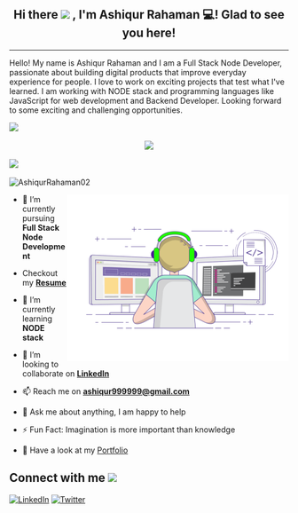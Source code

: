 <h2 align="center">
  Hi there <img src="https://media.giphy.com/media/hvRJCLFzcasrR4ia7z/giphy.gif" width="28"> , I'm Ashiqur Rahaman 💻! Glad to see you here!
</h2>


<hr>

Hello! My name is Ashiqur Rahaman and I am a Full Stack Node Developer, passionate about building digital products that improve everyday experience for people. I love to work on exciting projects that test what I've learned. I am working with NODE stack and programming languages like JavaScript for web development and Backend Developer. Looking forward to some exciting and challenging opportunities.

<img src="https://user-images.githubusercontent.com/73097560/115834477-dbab4500-a447-11eb-908a-139a6edaec5c.gif">

<p align="center" color:"red">
     <a>
          <img src="https://readme-typing-svg.demolab.com/?lines=Hi! My self Ashiqur Rahaman ; I am a Full-stack%20Node%20developer 💻; Interested in Coding 🏃‍♂️;Curious%20to%20learn%20new%20things !&font=Fira%20Code&center=true&width=440&height=45&color=#37bcf7&vCenter=true&size=22&pause=1000"></a>
</p>
      
<img src="https://user-images.githubusercontent.com/73097560/115834477-dbab4500-a447-11eb-908a-139a6edaec5c.gif">
<p align="left"> <img src="https://komarev.com/ghpvc/?username=AshiqurRahaman02&label=Profile%20views&color=0e75b6&style=flat" alt="AshiqurRahaman02" /> </p>
<img align="right" alt="Coding" width="400"  src="https://raw.githubusercontent.com/devSouvik/devSouvik/master/gif3.gif">

- 🔭 I’m currently pursuing **Full Stack Node Development**

-    Checkout my **[Resume](https://drive.google.com/file/d/1rSe93FmMCA1zhf5NXPgCMfSCuCYZet61/view?usp=sharing)**

- 🌱 I’m currently learning **NODE stack**

- 👯 I’m looking to collaborate on **[LinkedIn](https://www.linkedin.com/in/ashiqur-rahaman-76b010255/)**

- 📫 Reach me on **ashiqur999999@gmail.com**

- 💬 Ask me about anything, I am happy to help

- ⚡ Fun Fact: Imagination is more important than knowledge

- 💬 Have a look at my [Portfolio](https://ashiqurrahaman02.github.io/)


<h2> Connect with me <img src='https://raw.githubusercontent.com/ShahriarShafin/ShahriarShafin/main/Assets/handshake.gif' width="85px" marginBottom="4px"> </h2>

 [![LinkedIn](https://img.shields.io/badge/LinkedIn-0077B5?style=for-the-badge&logo=linkedin&logoColor=white)](https://www.linkedin.com/in/ashiqur-rahaman-76b010255/) 
[![Twitter](https://img.shields.io/badge/Twitter-1DA1F2?style=for-the-badge&logo=twitter&logoColor=white)](https://twitter.com/ashik_0273791)

